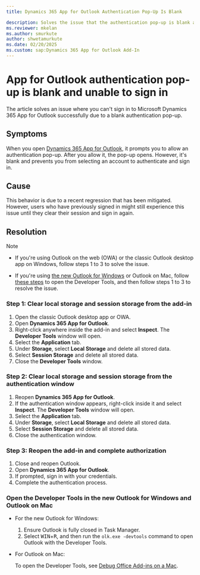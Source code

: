 ```yaml
---
title: Dynamics 365 App for Outlook Authentication Pop-Up Is Blank

description: Solves the issue that the authentication pop-up is blank and you can't sign in to Dynamics 365 App for Outlook.
ms.reviewer: mkelan
ms.author: smurkute
author: shwetamurkute
ms.date: 02/20/2025
ms.custom: sap:Dynamics 365 App for Outlook Add-In
---
```

# App for Outlook authentication pop-up is blank and unable to sign in

The article solves an issue where you can't sign in to Microsoft Dynamics 365 App for Outlook successfully due to a blank authentication pop-up.

## Symptoms

When you open [Dynamics 365 App for Outlook](/dynamics365/outlook-app/overview), it prompts you to allow an authentication pop-up. After you allow it, the pop-up opens. However, it's blank and prevents you from selecting an account to authenticate and sign in.

## Cause

This behavior is due to a recent regression that has been mitigated. However, users who have previously signed in might still experience this issue until they clear their session and sign in again.

## Resolution

> [!NOTE]
>
> - If you're using Outlook on the web (OWA) or the classic Outlook desktop app on Windows, follow steps 1 to 3 to solve the issue.  
>
> - If you're using [the new Outlook for Windows](https://support.microsoft.com/office/switch-to-new-outlook-for-windows-f5fb9e26-af7c-4976-9274-61c6428344e7) or Outlook on Mac, follow [these steps](#open-the-developer-tools-in-the-new-outlook-for-windows-and-outlook-on-mac) to open the Developer Tools, and then follow steps 1 to 3 to resolve the issue.

### Step 1: Clear local storage and session storage from the add-in

1. Open the classic Outlook desktop app or OWA.
2. Open **Dynamics 365 App for Outlook**.
3. Right-click anywhere inside the add-in and select **Inspect**. The **Developer Tools** window will open.
4. Select the **Application** tab.
5. Under **Storage**, select **Local Storage** and delete all stored data.
6. Select **Session Storage** and delete all stored data.
7. Close the **Developer Tools** window.

### Step 2: Clear local storage and session storage from the authentication window

1. Reopen **Dynamics 365 App for Outlook**.
2. If the authentication window appears, right-click inside it and select **Inspect**. The **Developer Tools** window will open.
3. Select the **Application** tab.
4. Under **Storage**, select **Local Storage** and delete all stored data.
5. Select **Session Storage** and delete all stored data.
6. Close the authentication window.

### Step 3: Reopen the add-in and complete authorization

1. Close and reopen Outlook.
2. Open **Dynamics 365 App for Outlook**.
3. If prompted, sign in with your credentials.
4. Complete the authentication process.

### Open the Developer Tools in the new Outlook for Windows and Outlook on Mac

- For the new Outlook for Windows:

  1. Ensure Outlook is fully closed in Task Manager.
  2. Select <kbd>WIN</kbd>+<kbd>R</kbd>, and then run the `olk.exe -devtools` command to open Outlook with the Developer Tools.

- For Outlook on Mac:

  To open the Developer Tools, see [Debug Office Add-ins on a Mac](/office/dev/add-ins/testing/debug-office-add-ins-on-ipad-and-mac#debugging-with-safari-web-inspector-on-a-mac).
